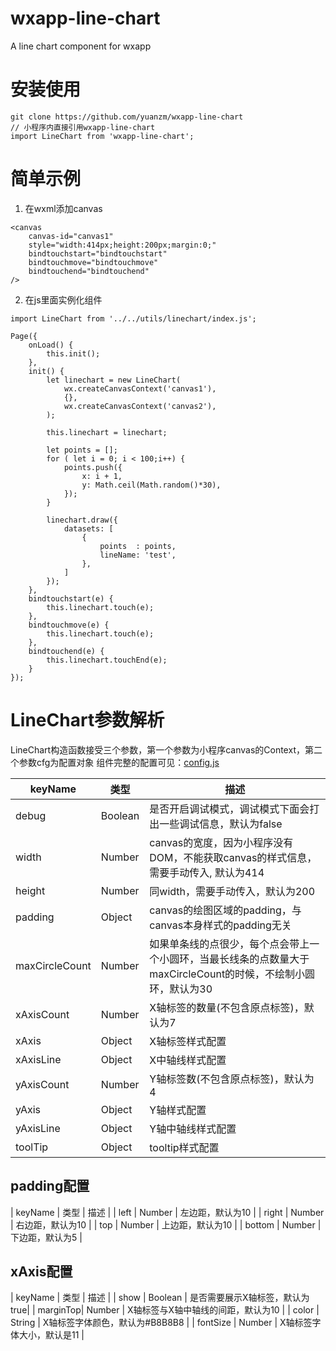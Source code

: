 
# wxapp-line-chart
A line chart component for wxapp

# 安装使用
```
git clone https://github.com/yuanzm/wxapp-line-chart
// 小程序内直接引用wxapp-line-chart
import LineChart from 'wxapp-line-chart';
```
# 简单示例
1. 在wxml添加canvas
```
<canvas
    canvas-id="canvas1"
    style="width:414px;height:200px;margin:0;"
    bindtouchstart="bindtouchstart"
    bindtouchmove="bindtouchmove"
    bindtouchend="bindtouchend"
/>
```
2. 在js里面实例化组件
```
import LineChart from '../../utils/linechart/index.js';

Page({
    onLoad() {
        this.init();
    },
    init() {
        let linechart = new LineChart(
            wx.createCanvasContext('canvas1'),
            {},
            wx.createCanvasContext('canvas2'),
        );

        this.linechart = linechart;

        let points = [];
        for ( let i = 0; i < 100;i++) {
            points.push({
                x: i + 1,
                y: Math.ceil(Math.random()*30),
            });
        }

        linechart.draw({
            datasets: [
                {
                    points  : points,
                    lineName: 'test',
                },
            ]
        });
    },
    bindtouchstart(e) {
        this.linechart.touch(e);
    },
    bindtouchmove(e) {
        this.linechart.touch(e);
    },
    bindtouchend(e) {
        this.linechart.touchEnd(e);
    }
});

```

# LineChart参数解析
LineChart构造函数接受三个参数，第一个参数为小程序canvas的Context，第二个参数cfg为配置对象
组件完整的配置可见：[config.js](https://github.com/yuanzm/wxapp-line-chart/blob/master/src/config.js)

| keyName  | 类型     |  描述    |
|----------|----------| ---------|
| debug    | Boolean  | 是否开启调试模式，调试模式下面会打出一些调试信息，默认为false|
| width    | Number   | canvas的宽度，因为小程序没有DOM，不能获取canvas的样式信息，需要手动传入, 默认为414 |
| height   | Number   | 同width，需要手动传入，默认为200 |
| padding  | Object   | canvas的绘图区域的padding，与canvas本身样式的padding无关|
| maxCircleCount | Number | 如果单条线的点很少，每个点会带上一个小圆环，当最长线条的点数量大于maxCircleCount的时候，不绘制小圆环，默认为30 |
|xAxisCount | Number | X轴标签的数量(不包含原点标签)，默认为7 |
|xAxis      | Object | X轴标签样式配置 |
|xAxisLine  | Object | X中轴线样式配置 |
|yAxisCount | Number | Y轴标签数(不包含原点标签)，默认为4|
| yAxis     | Object | Y轴样式配置    |
| yAxisLine | Object | Y轴中轴线样式配置 |
|toolTip    | Object | tooltip样式配置  |

## padding配置

| keyName  | 类型     |  描述    |
| left     | Number   | 左边距，默认为10 |
| right    | Number   | 右边距，默认为10 |
| top      | Number   | 上边距，默认为10 |
| bottom   | Number   | 下边距，默认为5  |

## xAxis配置

| keyName  | 类型     |  描述    |
| show     | Boolean  | 是否需要展示X轴标签，默认为true|
| marginTop| Number   | X轴标签与X轴中轴线的间距，默认为10 |
| color    | String   | X轴标签字体颜色，默认为#B8B8B8 |
| fontSize | Number   | X轴标签字体大小，默认是11 |


